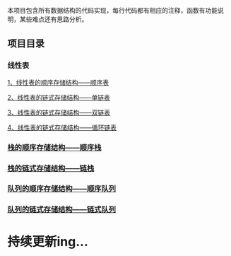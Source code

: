本项目包含所有数据结构的代码实现，每行代码都有相应的注释，函数有功能说明，某些难点还有思路分析。

## 项目目录

### 线性表

[1、线性表的顺序存储结构——顺序表](https://github.com/blizzawang/Data-Structure/blob/master/%E7%BA%BF%E6%80%A7%E8%A1%A8/Table.c)

[2、线性表的链式存储结构——单链表](https://github.com/blizzawang/Data-Structure/blob/master/%E7%BA%BF%E6%80%A7%E8%A1%A8/SingleList.c)

[3、线性表的链式存储结构——双链表](https://github.com/blizzawang/Data-Structure/blob/master/%E7%BA%BF%E6%80%A7%E8%A1%A8/DoubleList.c)

[4、线性表的链式存储结构——循环链表](https://github.com/blizzawang/Data-Structure/blob/master/%E7%BA%BF%E6%80%A7%E8%A1%A8/CycleList.c)

### [栈的顺序存储结构——顺序栈](https://github.com/blizzawang/Data-Structure/blob/master/SequenceStack.c)

### [栈的链式存储结构——链栈](https://github.com/blizzawang/Data-Structure/blob/master/LinkStack.c)

### [队列的顺序存储结构——顺序队列](https://github.com/blizzawang/Data-Structure/blob/master/SequenceQueue.c)

### [队列的链式存储结构——链式队列](https://github.com/blizzawang/Data-Structure/blob/master/LinkQueue.c)

# 持续更新ing...
